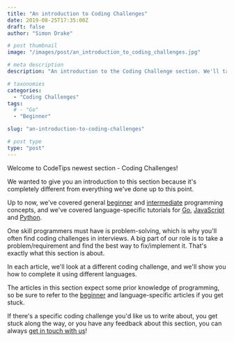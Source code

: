 ```yaml
---
title: "An introduction to Coding Challenges"
date: 2019-08-25T17:35:00Z
draft: false
author: "Simon Drake"

# post thumbnail
image: "/images/post/an_introduction_to_coding_challenges.jpg"

# meta description
description: "An introduction to the Coding Challenge section. We'll talk about why we've implemented it, and how it can help your learning experience. "

# taxonomies
categories:
  - "Coding Challenges"
tags:
  # - "Go"
  - "Beginner"

slug: "an-introduction-to-coding-challenges"

# post type
type: "post"
---
```



Welcome to CodeTips newest section - Coding Challenges!

We wanted to give you an introduction to this section because it's completely different from everything we've done up to this point.

Up to now, we've covered general [beginner](https://www.codetips.co.uk/tag/beginner/) and [intermediate](https://www.codetips.co.uk/tag/intermediate/) programming concepts, and we've covered language-specific tutorials for [Go](https://www.codetips.co.uk/tag/go/), [JavaScript](https://www.codetips.co.uk/tag/javascript/) and [Python](https://www.codetips.co.uk/tag/python/).

One skill programmers must have is problem-solving, which is why you'll often find coding challenges in interviews. A big part of our role is to take a problem/requirement and find the best way to fix/implement it. That's exactly what this section is about.

In each article, we'll look at a different coding challenge, and we'll show you how to complete it using different languages.

The articles in this section expect some prior knowledge of programming, so be sure to refer to the [beginner](https://www.codetips.co.uk/tag/beginner/) and language-specific articles if you get stuck.

If there's a specific coding challenge you'd like us to write about, you get stuck along the way, or you have any feedback about this section, you can always [get in touch with us](https://www.codetips.co.uk/contact-us/)!

